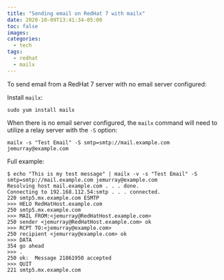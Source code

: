 ```yaml
---
title: "Sending email on RedHat 7 with mailx"
date: 2020-10-09T13:41:34-05:00
toc: false
images:
categories:
  - tech
tags: 
  - redhat
  - mailx
---
```


To send email from a RedHat 7 server with no email server configured:

Install `mailx`:

```
sudo yum install mailx
```

When there is no email server configured, the `mailx` command will need to utilize a relay server with the `-S` option:

```
mailx -s "Test Email" -S smtp=smtp://mail.example.com jemurray@example.com
```


Full example:

```
$ echo "This is my test message" | mailx -v -s "Test Email" -S smtp=smtp://mail.example.com jemurray@example.com
Resolving host mail.example.com . . . done.
Connecting to 192.168.112.54:smtp . . . connected.
220 smtp5.mx.example.com ESMTP
>>> HELO RedHatHost.example.com
250 smtp5.mx.example.com
>>> MAIL FROM:<jemurray@RedHatHost.example.com>
250 sender <jemurray@RedHatHost.example.com> ok
>>> RCPT TO:<jemurray@example.com>
250 recipient <jemurray@example.com> ok
>>> DATA
354 go ahead
>>> .
250 ok:  Message 21861950 accepted
>>> QUIT
221 smtp5.mx.example.com
```
